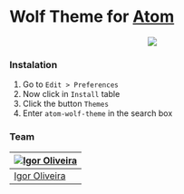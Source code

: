 # Wolf Theme for [Atom](https://atom.io)
<p style="text-align: center;">
  <img src="http://i.imgur.com/SRasjpO.png">
</p>

### Instalation
  1. Go to ``` Edit > Preferences ```
  2. Now click in ```Install``` table
  3. Click the button ```Themes```
  4. Enter ```atom-wolf-theme``` in the search box

### Team
[![Igor Oliveira](https://avatars0.githubusercontent.com/u/14060827?v=3&s=70)](https://github.com/devigor) |
--- |
[Igor Oliveira](https://github.com/devigor) |
